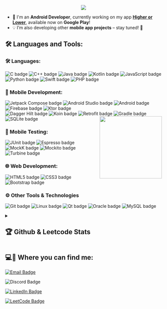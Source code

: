 <p align="center"><img src="https://github.com/user-attachments/assets/cad1e651-31e4-43b6-8924-5e9ff49cb42b" align="center" /></p>

- 🚀 I'm an **Android Developer**, currently working on my app [**Higher or Lower**](https://play.google.com/store/apps/details?id=com.adamdawi.higherorlower), available now on **Google Play**! 
- 💡 I’m also developing other **mobile app projects** – stay tuned! 📱 

<p>
<h2 align="left">🛠 Languages and Tools:</h2>
<h3 align="left">🛠 Languages:</h3>
<p align="left">
  <img src="https://img.shields.io/badge/-C-%2300599C?logo=c&logoColor=white&style=for-the-badge" alt="C badge" />
  <img src="https://img.shields.io/badge/-C++-%2300599C?logo=cplusplus&logoColor=white&style=for-the-badge" alt="C++ badge" />
  <img src="https://img.shields.io/badge/-Java-%23007396?logo=java&logoColor=white&style=for-the-badge" alt="Java badge" />
  <img src="https://img.shields.io/badge/-Kotlin-%230970D1?logo=kotlin&logoColor=white&style=for-the-badge" alt="Kotlin badge" />
  <img src="https://img.shields.io/badge/-JavaScript-%23F7DF1E?logo=javascript&logoColor=black&style=for-the-badge" alt="JavaScript badge" />
  <img src="https://img.shields.io/badge/-Python-%233776AB?logo=python&logoColor=white&style=for-the-badge" alt="Python badge" />
  <img src="https://img.shields.io/badge/-Swift-%23FA7343?logo=swift&logoColor=white&style=for-the-badge" alt="Swift badge" />
  <img src="https://img.shields.io/badge/-PHP-%23777BB4?logo=php&logoColor=white&style=for-the-badge" alt="PHP badge" />
</p>

<h3 align="left">📱 Mobile Development:</h3>
<p align="left">
  <img src="https://img.shields.io/badge/-Jetpack%20Compose-%2309D3AC?logo=android&logoColor=white&style=for-the-badge" alt="Jetpack Compose badge" />
  <img src="https://img.shields.io/badge/-Android%20Studio-%23232323?logo=androidstudio&logoColor=white&style=for-the-badge" alt="Android Studio badge" />
  <img src="https://img.shields.io/badge/-Android-%233DDC84?logo=android&logoColor=white&style=for-the-badge" alt="Android badge" />
  <img src="https://img.shields.io/badge/-Firebase-%23FFCA28?logo=firebase&logoColor=black&style=for-the-badge" alt="Firebase badge" />
  <img src="https://img.shields.io/badge/-Ktor-%23000000?logo=kotlin&logoColor=white&style=for-the-badge" alt="Ktor badge" />
  <br>
  <img src="https://img.shields.io/badge/-Dagger%20Hilt-%23003F8C?logo=android&logoColor=white&style=for-the-badge" alt="Dagger Hilt badge" />
  <img src="https://img.shields.io/badge/-Koin-%23FF6F00?logo=kotlin&logoColor=white&style=for-the-badge" alt="Koin badge" />
  <img src="https://img.shields.io/badge/-Retrofit-%234285F4?logo=android&logoColor=white&style=for-the-badge" alt="Retrofit badge" />
  <img src="https://img.shields.io/badge/-Gradle-%23023036?logo=gradle&logoColor=white&style=for-the-badge" alt="Gradle badge" />
  <img src="https://img.shields.io/badge/-SQLite-%23003B57?logo=sqlite&logoColor=white&style=for-the-badge" alt="SQLite badge" />
  <img src="https://github.com/user-attachments/assets/87bd64db-5af7-46dd-8199-cb67337f151a" height="200" align="right" />
</p>

<h3 align="left">📱 Mobile Testing:</h3>
<p align="left">
  <img src="https://img.shields.io/badge/-JUnit-%23FF2020?logo=junit5&logoColor=white&style=for-the-badge" alt="JUnit badge" />
  <img src="https://img.shields.io/badge/-Espresso-%233DDC84?logo=&logoColor=white&style=for-the-badge" alt="Espresso badge" />
  <img src="https://img.shields.io/badge/-MockK-%237F52FF?logo=&logoColor=white&style=for-the-badge" alt="MockK badge" />
  <img src="https://img.shields.io/badge/-Mockito-%230081CB?logo=&logoColor=white&style=for-the-badge" alt="Mockito badge" />
  <img src="https://img.shields.io/badge/-Turbine-%2300D100?logo=&logoColor=white&style=for-the-badge" alt="Turbine badge" />
</p>

<h3 align="left">🌐 Web Development:</h3>
<p align="left">
  <img src="https://img.shields.io/badge/-HTML5-%23E34F26?logo=html5&logoColor=white&style=for-the-badge" alt="HTML5 badge" />
  <img src="https://img.shields.io/badge/-CSS3-%231572B6?logo=css3&logoColor=white&style=for-the-badge" alt="CSS3 badge" />
  <img src="https://img.shields.io/badge/-Bootstrap-%23563D7C?logo=bootstrap&logoColor=white&style=for-the-badge" alt="Bootstrap badge" />
</p>
<h3 align="left">⚙️ Other Tools & Technologies</h3>
<p align="left">
  <img src="https://img.shields.io/badge/-Git-%23F05033?logo=git&logoColor=white&style=for-the-badge" alt="Git badge" />
  <img src="https://img.shields.io/badge/-Linux-%23FCC624?logo=linux&logoColor=black&style=for-the-badge" alt="Linux badge" />
  <img src="https://img.shields.io/badge/-Qt-%232641A5?logo=qt&logoColor=white&style=for-the-badge" alt="Qt badge" />
  <img src="https://img.shields.io/badge/-Oracle-%23F80000?logo=oracle&logoColor=white&style=for-the-badge" alt="Oracle badge" />
  <img src="https://img.shields.io/badge/-MySQL-%234479A1?logo=mysql&logoColor=white&style=for-the-badge" alt="MySQL badge" />
</p>


<details>
<summary><h2>🏆 Github & Leetcode Stats </h2></summary>
<br>
<p align="center"><img align="center" src="https://github-readme-streak-stats.herokuapp.com/?user=adamdawi&theme=dark" alt="adamdawi" /></p>
<p align="center"><img align="center" src="https://leetcard.jacoblin.cool/AdamDawi?ext=heatmap" alt="adamdawi" /></p>
</details>

<h2 align="left">💻🔗 Where you can find me:</h2>
<p align="center">
<p>
  <a href="mailto:adamdawidziuk@onet.pl">
    <img src="https://img.shields.io/badge/Email-adamdawidziuk@onet.pl-D14836?style=for-the-badge&logo=gmail&logoColor=white" alt="Email Badge"/>
  </a>
</p>
<p>
  <img src="https://img.shields.io/badge/Discord-adas4329-5865F2?logo=discord&logoColor=white&style=for-the-badge" alt="Discord Badge"/>
</p>
<p>
  <a href="https://www.linkedin.com/in/adam-dawidziuk/" target="_blank">
    <img src="https://img.shields.io/badge/-LinkedIn-0077B5?logo=linkedin&logoColor=white&style=for-the-badge" alt="LinkedIn Badge"/>
  </a>
</p>
<p>
  <a href="https://leetcode.com/u/AdamDawi/" target="_blank">
    <img src="https://img.shields.io/badge/-LeetCode-FFA116?logo=leetcode&logoColor=white&style=for-the-badge" alt="LeetCode Badge"/>
  </a>
</p>
</p>
